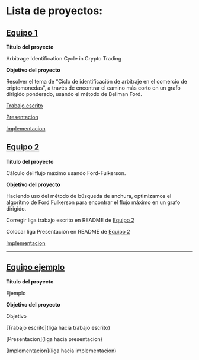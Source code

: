 # Lista de proyectos:

## [Equipo 1](equipos/equipo_1)

**Título del proyecto**

Arbitrage Identification Cycle in Crypto Trading

**Objetivo del proyecto**

Resolver el tema de “Ciclo de identificación de arbitraje en el comercio de criptomonedas”, a través de encontrar el camino más corto en un grafo dirigido ponderado, usando el método de Bellman Ford.

[Trabajo escrito](https://docs.google.com/document/d/1opfXYOtYeJna6cKLmkjdhPulqXCVLCwB1ScKlEkqVE8/edit?usp=sharing)

[Presentacion](https://docs.google.com/presentation/d/1p_HIC4y8xd8QvjbhOvVHNSQxAAz60aKUh017F28nwTA/edit?usp=sharing)

[Implementacion](equipos/equipo_1/codigo/)



## [Equipo 2](equipos/equipo_2)

**Título del proyecto**

Cálculo del flujo máximo usando Ford-Fulkerson.

**Objetivo del proyecto**

Haciendo uso del método de búsqueda de anchura, optimizamos el algoritmo de Ford Fulkerson para encontrar el flujo máximo en un grafo dirigido.

Corregir liga trabajo escrito en README de [Equipo 2](equipos/equipo_2)

Colocar liga Presentación en README de [Equipo 2](equipos/equipo_2) 

[Implementacion](equipos/equipo_2/Codigo/)

---

## [Equipo ejemplo](equipos/equipo_ejemplo)

**Título del proyecto** 

Ejemplo

**Objetivo del proyecto**

Objetivo

[Trabajo escrito](liga hacia trabajo escrito)

[Presentacion](liga hacia presentacion)

[Implementacion](liga hacia implementacion)

